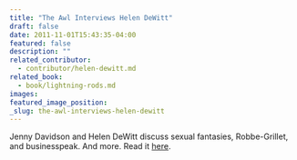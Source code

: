 ```yaml
---
title: "The Awl Interviews Helen DeWitt"
draft: false
date: 2011-11-01T15:43:35-04:00
featured: false
description: ""
related_contributor:
  - contributor/helen-dewitt.md
related_book:
  - book/lightning-rods.md
images:
featured_image_position: 
_slug: the-awl-interviews-helen-dewitt
---
```


Jenny Davidson and Helen DeWitt discuss sexual fantasies, Robbe-Grillet, and businesspeak. And more. Read it [here](http://www.theawl.com/2011/10/a-conversation-with-novelist-helen-dewitt).

